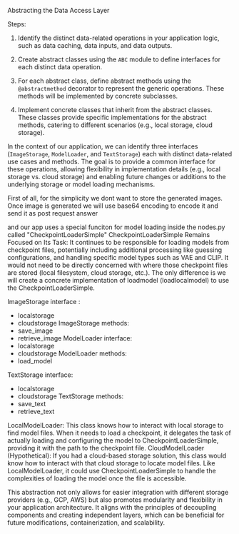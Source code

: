 Abstracting the Data Access Layer

Steps:

1. Identify the distinct data-related operations in your application logic, such as data caching, data inputs, and data outputs.

2. Create abstract classes using the `ABC` module to define interfaces for each distinct data operation.

3. For each abstract class, define abstract methods using the `@abstractmethod` decorator to represent the generic operations. These methods will be implemented by concrete subclasses.

4. Implement concrete classes that inherit from the abstract classes. These classes provide specific implementations for the abstract methods, catering to different scenarios (e.g., local storage, cloud storage).

In the context of our application, we can identify three interfaces (`ImageStorage`, `ModelLoader`, and `TextStorage`) each with distinct data-related use cases and methods. 
The goal is to provide a common interface for these operations, allowing flexibility in implementation details (e.g., local storage vs. cloud storage) and enabling future changes or additions to the underlying storage or model loading mechanisms.

First of all, for the simplicity we dont want to store the generated images. 
Once image is generated we will use base64 encoding to encode it and send it as post request answer 

and our app uses a special funciton for model loading inside the nodes.py called "CheckpointLoaderSimple"
CheckpointLoaderSimple Remains Focused on Its Task: It continues to be responsible for loading models from checkpoint files, potentially including additional processing like guessing configurations, and handling specific model types such as VAE and CLIP. It would not need to be directly concerned with where those checkpoint files are stored (local filesystem, cloud storage, etc.).
The only difference is we will create a concrete implementation of loadmodel (loadlocalmodel) to use the CheckpointLoaderSimple. 


ImageStorage interface :
- localstorage 
- cloudstorage 
ImageStorage methods:
- save_image
- retrieve_image
ModelLoader interface: 
- localstorage 
- cloudstorage 
ModelLoader methods:
- load_model

TextStorage interface:
- localstorage 
- cloudstorage 
TextStorage methods:
- save_text
- retrieve_text


LocalModelLoader: This class knows how to interact with local storage to find model files. When it needs to load a checkpoint, it delegates the task of actually loading and configuring the model to CheckpointLoaderSimple, providing it with the path to the checkpoint file.
CloudModelLoader (Hypothetical): If you had a cloud-based storage solution, this class would know how to interact with that cloud storage to locate model files. Like LocalModelLoader, it could use CheckpointLoaderSimple to handle the complexities of loading the model once the file is accessible.



This abstraction not only allows for easier integration with different storage providers (e.g., GCP, AWS) but also promotes modularity and flexibility in your application architecture. It aligns with the principles of decoupling components and creating independent layers, which can be beneficial for future modifications, containerization, and scalability.


